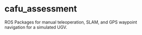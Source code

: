 # cafu_assessment
ROS Packages for manual teleoperation, SLAM, and GPS waypoint navigation for a simulated UGV.
